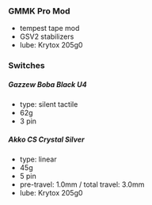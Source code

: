 ### GMMK Pro Mod
- tempest tape mod
- GSV2 stabilizers
- lube: Krytox 205g0

### Switches

##### Gazzew Boba Black U4
- type: silent tactile
- 62g
- 3 pin

##### Akko CS Crystal Silver
- type: linear
- 45g
- 5 pin
- pre-travel: 1.0mm / total travel: 3.0mm
- lube: Krytox 205g0
